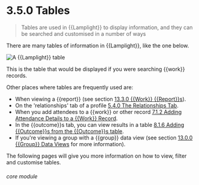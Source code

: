 # 3.5.0 Tables

> Tables are used in {{Lamplight}} to display information, and they can be searched and customised in a number of ways



There are many tables of information in {{Lamplight}}, like the one below. 

![A {{Lamplight}} table](14a.png)

This is the table that would be displayed if you were searching {{work}} records. 

Other places where tables are frequently used are:

- When viewing a {{report}} (see section [13.3.0 {{Work}} {{Report}}s](help/index/p/13.3.0)).
- On the 'relationships' tab of a profile [5.4.0 The Relationships Tab](help/index/p/5.4.0).
- When you add attendees to a {{work}} or other record [7.1.2 Adding Attendance Details to a {{Work}} Record](help/index/p/7.1.2).
- In the {{outcome}}s tab, you can view results in a table [8.1.6 Adding {{Outcome}}s from the {{Outcome}}s table](help/index/p/8.1.6).
- If you're viewing a group with a {{group}} data view (see section [13.0.0 {{Group}} Data Views](help/index/p/13.0.0) for more information).

The following pages will give you more information on how to view, filter and customise tables. 


###### core module

